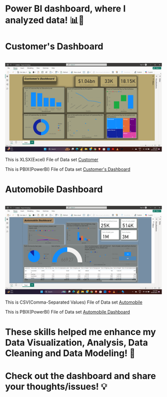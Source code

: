# Power BI dashboard, where I analyzed data! 📊🔎



<h1> Customer's Dashboard</h1>
<br>
<img  src="Screenshot (432).png" alt="Customer Dashboard">
<p >This is XLSX(Excel) File of Data set <a href="Customers.xlsx" target="blank"> Customer </a></p>
<p >This is PBIX(PowerBI) File of Data set <a href="Customer Dashboard.pbix" target="blank"> Customer's Dashboard </a></p>

<h1> Automobile Dashboard</h1>
<br>
<img  src="Screenshot (436).png" alt="Automobile Dashboard">
<p >This is CSV(Comma-Separated Values) File of Data set <a href="Automobile+%281%29.csv" target="blank"> Automobile </a></p>
<p >This is PBIX(PowerBI) File of Data set <a href="Automobiledashboard.pbix" target="blank"> Automobile Dashboard </a></p>


<h1>These skills helped me enhance my Data Visualization, Analysis, Data Cleaning and Data Modeling! 🚀</h1>
<h1>Check out the dashboard and share your thoughts/issues! 💡</h1>
